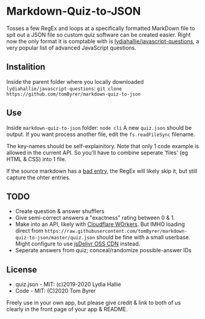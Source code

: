 # Markdown-Quiz-to-JSON

Tosses a few RegEx and loops at a specifically formatted MarkDown file to spit out a JSON file so custom quiz software can be created easier.  Right now the only format it is comptable with is [lydiahallie/javascript-questions](https://github.com/lydiahallie/javascript-questions), a very popular list of advanced JavaScript questions.

## Instalition

Inside the parent folder where you locally downloaded `lydiahallie/javascript-questions`:
`git clone https://github.com/tomByrer/markdown-quiz-to-json`

## Use

Inside `markdown-quiz-to-json` folder:
`node cli`
 A new 	`quiz.json` should be output.  If you want process another file, edit the `fs.readFileSync` filename.

The key-names should be self-explainitory.   Note that only 1 code example is allowed in the current API.  So you'll have to combine seperate 'files' (eg HTML & CSS) into 1 file.

If the source markdown has a [bad entry](https://github.com/lydiahallie/javascript-questions/pull/385), the RegEx will likely skip it, but still capture the ohter entries.

## TODO

* Create question & answer shufflers
* Give semi-correct answers a "exactness" rating between 0 & 1.
* Make into an API, likely with [Cloudflare WOrkers](https://github.com/tomByrer/awesome-cloudflare-workers).  But IMHO loading direct from
`https://raw.githubusercontent.com/tomByrer/markdown-quiz-to-json/master/quiz.json`
should be fine with a small userbase.  Might configure to use [jsDelivr OSS CDN](https://www.jsdelivr.com/) instead.
* Seperate answers from quiz; conceal/randomize possible-answer IDs

## License

* quiz.json -  MIT: (c)2019-2020 Lydia Hallie
* Code - MIT: (C)2020 Tom Byrer

Freely use in your own app, but please give credit & link to both of us clearly in the front page of your app & README.
